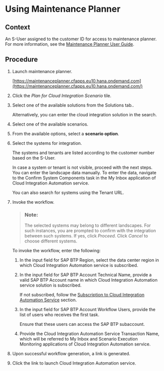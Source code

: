 <!-- loio2ad4326e15794abc8eac2de014c770f9 -->

# Using Maintenance Planner



## Context

An S-User assigned to the customer ID for access to maintenance planner. For more information, see the [Maintenance Planner User Guide](https://help.sap.com/viewer/62c8d2b1a71046a09b9c7ec745910ae4/latest/en-US).



## Procedure

1.  Launch maintenance planner.

    [https://maintenanceplanner.cfapps.eu10.hana.ondemand.com](https://maintenanceplanner.cfapps.eu10.hana.ondemand.com/)

2.  Click the *Plan for Cloud Integration Scenario* tile.

3.  Select one of the available solutions from the Solutions tab..

    Alternatively, you can enter the cloud integration solution in the search.

4.  Select one of the available scenarios.

5.  From the available options, select a **scenario option**.

6.  Select the systems for integration.

    The systems and tenants are listed according to the customer number based on the S-User.

    In case a system or tenant is not visible, proceed with the next steps. You can enter the landscape data manually. To enter the data, navigate to the Confirm System Components task in the My Inbox application of Cloud Integration Automation service.

    You can also search for systems using the Tenant URL.

7.  Invoke the workflow.

    > ### Note:  
    > The selected systems may belong to different landscapes. For such instances, you are prompted to confirm with the integration between such systems. If yes, click *Proceed*. Click *Cancel* to choose different systems.

    To invoke the workflow, enter the following:

    1.  In the input field for SAP BTP Region, select the data center region in which Cloud Integration Automation service is subscribed.

    2.  In the input field for SAP BTP Account Technical Name, provide a valid SAP BTP Account name in which Cloud Integration Automation service solution is subscribed.

        If not subscribed, follow the [Subscription to Cloud Integration Automation Service](subscription-to-cloud-integration-automation-service-b3a72d9.md) section.

    3.  In the input field for SAP BTP Account Workflow Users, provide the list of users who receives the first task.

        Ensure that these users can access the SAP BTP subaccount.

    4.  Provide the Cloud Integration Automation Service Transaction Name, which will be referred to My Inbox and Scenario Execution Monitoring applications of Cloud Integration Automation service.


8.  Upon successful workflow generation, a link is generated.

9.  Click the link to launch Cloud Integration Automation service.


